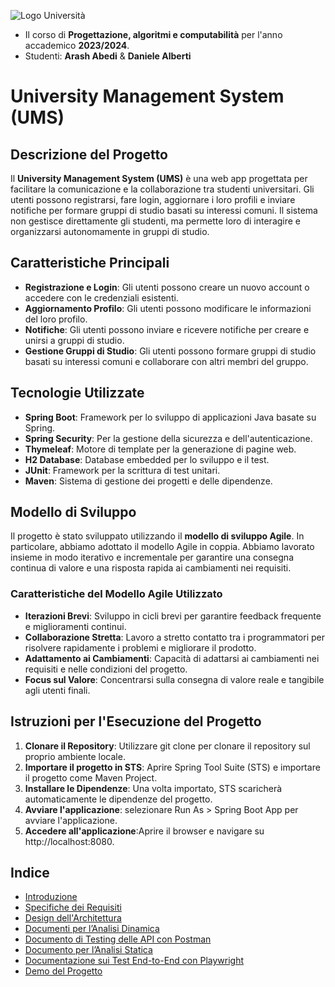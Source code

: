 ![Logo Università](https://www.unibg.it/themes/custom/unibg/logo.svg)  <!-- Sostituisci con il percorso effettivo al logo dell'università -->

- Il corso di **Progettazione, algoritmi e computabilità** per l'anno accademico **2023/2024**.
- Studenti: **Arash Abedi** & **Daniele Alberti**

# University Management System (UMS)

## Descrizione del Progetto

Il **University Management System (UMS)** è una web app progettata per facilitare la comunicazione e la collaborazione tra studenti universitari. Gli utenti possono registrarsi, fare login, aggiornare i loro profili e inviare notifiche per formare gruppi di studio basati su interessi comuni. Il sistema non gestisce direttamente gli studenti, ma permette loro di interagire e organizzarsi autonomamente in gruppi di studio.

## Caratteristiche Principali

- **Registrazione e Login**: Gli utenti possono creare un nuovo account o accedere con le credenziali esistenti.
- **Aggiornamento Profilo**: Gli utenti possono modificare le informazioni del loro profilo.
- **Notifiche**: Gli utenti possono inviare e ricevere notifiche per creare e unirsi a gruppi di studio.
- **Gestione Gruppi di Studio**: Gli utenti possono formare gruppi di studio basati su interessi comuni e collaborare con altri membri del gruppo.

## Tecnologie Utilizzate

- **Spring Boot**: Framework per lo sviluppo di applicazioni Java basate su Spring.
- **Spring Security**: Per la gestione della sicurezza e dell'autenticazione.
- **Thymeleaf**: Motore di template per la generazione di pagine web.
- **H2 Database**: Database embedded per lo sviluppo e il test.
- **JUnit**: Framework per la scrittura di test unitari.
- **Maven**: Sistema di gestione dei progetti e delle dipendenze.

## Modello di Sviluppo

Il progetto è stato sviluppato utilizzando il **modello di sviluppo Agile**. In particolare, abbiamo adottato il modello Agile in coppia. Abbiamo lavorato insieme in modo iterativo e incrementale per garantire una consegna continua di valore e una risposta rapida ai cambiamenti nei requisiti.

### Caratteristiche del Modello Agile Utilizzato

- **Iterazioni Brevi**: Sviluppo in cicli brevi per garantire feedback frequente e miglioramenti continui.
- **Collaborazione Stretta**: Lavoro a stretto contatto tra i programmatori per risolvere rapidamente i problemi e migliorare il prodotto.
- **Adattamento ai Cambiamenti**: Capacità di adattarsi ai cambiamenti nei requisiti e nelle condizioni del progetto.
- **Focus sul Valore**: Concentrarsi sulla consegna di valore reale e tangibile agli utenti finali.

## Istruzioni per l'Esecuzione del Progetto

1. **Clonare il Repository**: Utilizzare git clone per clonare il repository sul proprio ambiente locale.
2. **Importare il progetto in STS**: Aprire Spring Tool Suite (STS) e importare il progetto come Maven Project.
3. **Installare le Dipendenze**: Una volta importato, STS scaricherà automaticamente le dipendenze del progetto.
4. **Avviare l'applicazione**: selezionare Run As > Spring Boot App per avviare l'applicazione.
5. **Accedere all'applicazione**:Aprire il browser e navigare su http://localhost:8080.

## Indice

- [Introduzione](https://github.com/arashabe/ums/blob/main/Introduzione.md)
- [Specifiche dei Requisiti](https://github.com/arashabe/ums/blob/main/Documento%20di%20Specifica%20dei%20Requisiti%20Software.md)
- [Design dell'Architettura](https://github.com/arashabe/ums/blob/main/Documento%20di%20Design%20dell%E2%80%99Architettura%20Software.md)
- [Documenti per l’Analisi Dinamica](https://github.com/arashabe/ums/blob/main/Documenti%20per%20l%E2%80%99Analisi%20Dinamica%20Junit.md)
- [Documento di Testing delle API con Postman](https://github.com/arashabe/ums/blob/main/Documento%20di%20Testing%20delle%20API%20con%20Postman.md)
- [Documento per l’Analisi Statica](https://github.com/arashabe/ums/blob/main/Documenti%20per%20l%E2%80%99Analisi%20Statica.md)
- [Documentazione sui Test End-to-End con Playwright](https://github.com/arashabe/ums/blob/main/Documentazione%20sui%20Test%20End-to-End%20con%20Playwright.md)
- [Demo del Progetto](https://github.com/arashabe/ums/blob/main/images/demo.md)




   
